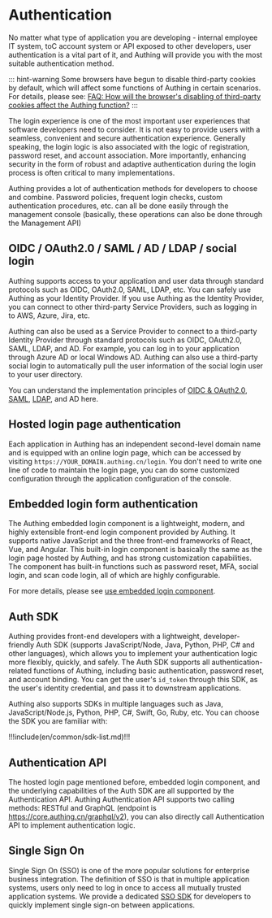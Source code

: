 # Authentication

<LastUpdated/>

No matter what type of application you are developing - internal employee IT system, toC account system or API exposed to other developers, user authentication is a vital part of it, and Authing will provide you with the most suitable authentication method.

::: hint-warning
Some browsers have begun to disable third-party cookies by default, which will affect some functions of Authing in certain scenarios. For details, please see: [FAQ: How will the browser's disabling of third-party cookies affect the Authing function?](/guides/faqs/block-third-party-cookie-impact.md)
:::

The login experience is one of the most important user experiences that software developers need to consider. It is not easy to provide users with a seamless, convenient and secure authentication experience. Generally speaking, the login logic is also associated with the logic of registration, password reset, and account association. More importantly, enhancing security in the form of robust and adaptive authentication during the login process is often critical to many implementations.

Authing provides a lot of authentication methods for developers to choose and combine. Password policies, frequent login checks, custom authentication procedures, etc. can all be done easily through the management console (basically, these operations can also be done through the Management API)

## OIDC / OAuth2.0 / SAML / AD / LDAP / social login

Authing supports access to your application and user data through standard protocols such as OIDC, OAuth2.0, SAML, LDAP, etc. You can safely use Authing as your Identity Provider. If you use Authing as the Identity Provider, you can connect to other third-party Service Providers, such as logging in to AWS, Azure, Jira, etc.

Authing can also be used as a Service Provider to connect to a third-party Identity Provider through standard protocols such as OIDC, OAuth2.0, SAML, LDAP, and AD. For example, you can log in to your application through Azure AD or local Windows AD. Authing can also use a third-party social login to automatically pull the user information of the social login user to your user directory.

You can understand the implementation principles of [OIDC & OAuth2.0](/concepts/oidc/oidc-overview.md), [SAML](/concepts/saml/saml-overview.md), [LDAP](/concepts/ldap.md), and AD here.

## Hosted login page authentication

Each application in Authing has an independent second-level domain name and is equipped with an online login page, which can be accessed by visiting `https://YOUR_DOMAIN.authing.cn/login`. You don't need to write one line of code to maintain the login page, you can do some customized configuration through the application configuration of the console.

## Embedded login form authentication

The Authing embedded login component is a lightweight, modern, and highly extensible front-end login component provided by Authing. It supports native JavaScript and the three front-end frameworks of React, Vue, and Angular. This built-in login component is basically the same as the login page hosted by Authing, and has strong customization capabilities. The component has built-in functions such as password reset, MFA, social login, and scan code login, all of which are highly configurable.

For more details, please see [use embedded login component](/guides/basics/authenticate-first-user/use-embeded-login-component/).

## Auth SDK

Authing provides front-end developers with a lightweight, developer-friendly Auth SDK (supports JavaScript/Node, Java, Python, PHP, C# and other languages), which allows you to implement your authentication logic more flexibly, quickly, and safely. The Auth SDK supports all authentication-related functions of Authing, including basic authentication, password reset, and account binding. You can get the user's `id_token` through this SDK, as the user's identity credential, and pass it to downstream applications.

Authing also supports SDKs in multiple languages such as Java, JavaScript/Node.js, Python, PHP, C#, Swift, Go, Ruby, etc. You can choose the SDK you are familiar with:

!!!include(en/common/sdk-list.md)!!!

## Authentication API

The hosted login page mentioned before, embedded login component, and the underlying capabilities of the Auth SDK are all supported by the Authentication API. Authing Authentication API supports two calling methods: RESTful and GraphQL (endpoint is https://core.authing.cn/graphql/v2), you can also directly call Authentication API to implement authentication logic.

## Single Sign On

Single Sign On (SSO) is one of the more popular solutions for enterprise business integration. The definition of SSO is that in multiple application systems, users only need to log in once to access all mutually trusted application systems. We provide a dedicated [SSO SDK](/reference/sdk-for-sso.md) for developers to quickly implement single sign-on between applications.
